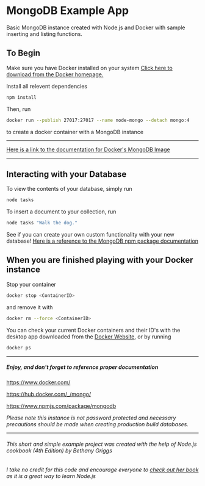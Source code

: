 # MongoDB Example App
Basic MongoDB instance created with Node.js and Docker with sample inserting and listing functions.

## To Begin
Make sure you have Docker installed on your system
[Click here to download from the Docker homepage.](https://www.docker.com/)

Install all relevent dependencies
```sh
npm install
```

Then, run 
```sh
docker run --publish 27017:27017 --name node-mongo --detach mongo:4
```
to create a docker container with a MongoDB instance

---

[Here is a link to the documentation for Docker's MongoDB Image](https://hub.docker.com/_/mongo/)

--- 

## Interacting with your Database
To view the contents of your database, simply run
```sh
node tasks
```
To insert a document to your collection, run
```sh
node tasks "Walk the dog."
```

See if you can create your own custom functionality with your new database!
[Here is a reference to the MongoDB npm package documentation](https://www.npmjs.com/package/mongodb)

## When you are finished playing with your Docker instance
Stop your container
```sh
docker stop <ContainerID>
```
and remove it with
```sh
docker rm --force <ContainerID>
```
You can check your current Docker containers and their ID's with the desktop app downloaded from the [Docker Website](https://www.docker.com/), or by running
```sh
docker ps
```

---

##### Enjoy, and don't forget to reference proper documentation
https://www.docker.com/

https://hub.docker.com/_/mongo/

https://www.npmjs.com/package/mongodb

*Please note this instance is not password protected and necessary precautions should be made when creating production build databases.*

---

###### This short and simple example project was created with the help of Node.js cookbook (4th Edition) by *Bethany Griggs*
*I take no credit for this code and encourage everyone to [check out her book](https://www.packtpub.com/product/node-cookbook-fourth-edition/9781838558758) as it is a great way to learn Node.js*